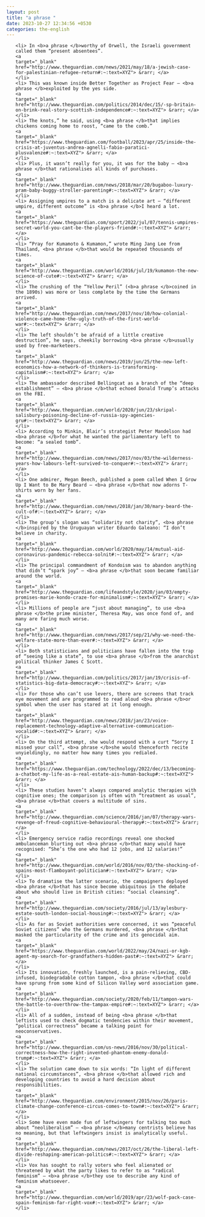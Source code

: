 ```yaml
---
layout: post
title: "a phrase "
date: 2023-10-27 12:34:56 +0530
categories: the-english
---
```

<ol>

    <li> In <b>a phrase </b>worthy of Orwell, the Israeli government called them “present absentees”.
    <a 
    target="_blank" 
    href="http://www.theguardian.com/news/2021/may/18/a-jewish-case-for-palestinian-refugee-return#:~:text=XYZ"> &rarr; </a>
    </li>
    <li> This was known inside Better Together as Project Fear – <b>a phrase </b>exploited by the yes side.
    <a 
    target="_blank" 
    href="http://www.theguardian.com/politics/2014/dec/15/-sp-britain-on-brink-real-story-scottish-independence#:~:text=XYZ"> &rarr; </a>
    </li>
    <li> The knots,” he said, using <b>a phrase </b>that implies chickens coming home to roost, “came to the comb.”
    <a 
    target="_blank" 
    href="https://www.theguardian.com/football/2023/apr/25/inside-the-crisis-at-juventus-andrea-agnelli-fabio-paratici-plusvalenze#:~:text=XYZ"> &rarr; </a>
    </li>
    <li> Plus, it wasn’t really for you, it was for the baby – <b>a phrase </b>that rationalises all kinds of purchases.
    <a 
    target="_blank" 
    href="http://www.theguardian.com/news/2018/mar/20/bugaboo-luxury-pram-baby-buggy-stroller-parenting#:~:text=XYZ"> &rarr; </a>
    </li>
    <li> Assigning umpires to a match is a delicate art – “different umpire, different outcome” is <b>a phrase </b>I heard a lot.
    <a 
    target="_blank" 
    href="https://www.theguardian.com/sport/2022/jul/07/tennis-umpires-secret-world-you-cant-be-the-players-friend#:~:text=XYZ"> &rarr; </a>
    </li>
    <li> “Pray for Kumamoto & Kumamon,” wrote Ming Jang Lee from Thailand, <b>a phrase </b>that would be repeated thousands of times.
    <a 
    target="_blank" 
    href="http://www.theguardian.com/world/2016/jul/19/kumamon-the-new-science-of-cute#:~:text=XYZ"> &rarr; </a>
    </li>
    <li> The crushing of the “Yellow Peril” (<b>a phrase </b>coined in the 1890s) was more or less complete by the time the Germans arrived.
    <a 
    target="_blank" 
    href="http://www.theguardian.com/news/2017/nov/10/how-colonial-violence-came-home-the-ugly-truth-of-the-first-world-war#:~:text=XYZ"> &rarr; </a>
    </li>
    <li> The left shouldn’t be afraid of a little creative destruction”, he says, cheekily borrowing <b>a phrase </b>usually used by free-marketeers.
    <a 
    target="_blank" 
    href="http://www.theguardian.com/news/2019/jun/25/the-new-left-economics-how-a-network-of-thinkers-is-transforming-capitalism#:~:text=XYZ"> &rarr; </a>
    </li>
    <li> The ambassador described Bellingcat as a branch of the “deep establishment” – <b>a phrase </b>that echoed Donald Trump’s attacks on the FBI.
    <a 
    target="_blank" 
    href="http://www.theguardian.com/world/2020/jun/23/skripal-salisbury-poisoning-decline-of-russia-spy-agencies-gru#:~:text=XYZ"> &rarr; </a>
    </li>
    <li> According to Minkin, Blair’s strategist Peter Mandelson had <b>a phrase </b>for what he wanted the parliamentary left to become: “a sealed tomb”.
    <a 
    target="_blank" 
    href="http://www.theguardian.com/news/2017/nov/03/the-wilderness-years-how-labours-left-survived-to-conquer#:~:text=XYZ"> &rarr; </a>
    </li>
    <li> One admirer, Megan Beech, published a poem called When I Grow Up I Want to Be Mary Beard – <b>a phrase </b>that now adorns T-shirts worn by her fans.
    <a 
    target="_blank" 
    href="http://www.theguardian.com/news/2018/jan/30/mary-beard-the-cult-of#:~:text=XYZ"> &rarr; </a>
    </li>
    <li> The group’s slogan was “solidarity not charity”, <b>a phrase </b>inspired by the Uruguayan writer Eduardo Galeano: “I don’t believe in charity.
    <a 
    target="_blank" 
    href="http://www.theguardian.com/world/2020/may/14/mutual-aid-coronavirus-pandemic-rebecca-solnit#:~:text=XYZ"> &rarr; </a>
    </li>
    <li> The principal commandment of Kondoism was to abandon anything that didn’t “spark joy” – <b>a phrase </b>that soon became familiar around the world.
    <a 
    target="_blank" 
    href="http://www.theguardian.com/lifeandstyle/2020/jan/03/empty-promises-marie-kondo-craze-for-minimalism#:~:text=XYZ"> &rarr; </a>
    </li>
    <li> Millions of people are “just about managing”, to use <b>a phrase </b>the prime minister, Theresa May, was once fond of, and many are faring much worse.
    <a 
    target="_blank" 
    href="http://www.theguardian.com/news/2017/sep/21/why-we-need-the-welfare-state-more-than-ever#:~:text=XYZ"> &rarr; </a>
    </li>
    <li> Both statisticians and politicians have fallen into the trap of “seeing like a state”, to use <b>a phrase </b>from the anarchist political thinker James C Scott.
    <a 
    target="_blank" 
    href="http://www.theguardian.com/politics/2017/jan/19/crisis-of-statistics-big-data-democracy#:~:text=XYZ"> &rarr; </a>
    </li>
    <li> For those who can’t use levers, there are screens that track eye movement and are programmed to read aloud <b>a phrase </b>or symbol when the user has stared at it long enough.
    <a 
    target="_blank" 
    href="http://www.theguardian.com/news/2018/jan/23/voice-replacement-technology-adaptive-alternative-communication-vocalid#:~:text=XYZ"> &rarr; </a>
    </li>
    <li> On the third attempt, she would respond with a curt “Sorry I missed your call”, <b>a phrase </b>she would thenceforth recite unyieldingly, no matter how many times you redialed.
    <a 
    target="_blank" 
    href="https://www.theguardian.com/technology/2022/dec/13/becoming-a-chatbot-my-life-as-a-real-estate-ais-human-backup#:~:text=XYZ"> &rarr; </a>
    </li>
    <li> These studies haven’t always compared analytic therapies with cognitive ones; the comparison is often with “treatment as usual”, <b>a phrase </b>that covers a multitude of sins.
    <a 
    target="_blank" 
    href="http://www.theguardian.com/science/2016/jan/07/therapy-wars-revenge-of-freud-cognitive-behavioural-therapy#:~:text=XYZ"> &rarr; </a>
    </li>
    <li> Emergency service radio recordings reveal one shocked ambulanceman blurting out <b>a phrase </b>that many would have recognised: “She’s the one who had 12 jobs, and 12 salaries!”
    <a 
    target="_blank" 
    href="http://www.theguardian.com/world/2016/nov/03/the-shocking-of-spains-most-flamboyant-politician#:~:text=XYZ"> &rarr; </a>
    </li>
    <li> To dramatise the latter scenario, the campaigners deployed <b>a phrase </b>that has since become ubiquitous in the debate about who should live in British cities: “social cleansing”.
    <a 
    target="_blank" 
    href="http://www.theguardian.com/society/2016/jul/13/aylesbury-estate-south-london-social-housing#:~:text=XYZ"> &rarr; </a>
    </li>
    <li> As far as Soviet authorities were concerned, it was “peaceful Soviet citizens” who the Germans murdered, <b>a phrase </b>that masked the particularity of the crime and its genocidal aim.
    <a 
    target="_blank" 
    href="https://www.theguardian.com/world/2022/may/24/nazi-or-kgb-agent-my-search-for-grandfathers-hidden-past#:~:text=XYZ"> &rarr; </a>
    </li>
    <li> Its innovation, freshly launched, is a pain-relieving, CBD-infused, biodegradable cotton tampon, <b>a phrase </b>that could have sprung from some kind of Silicon Valley word association game.
    <a 
    target="_blank" 
    href="http://www.theguardian.com/society/2020/feb/11/tampon-wars-the-battle-to-overthrow-the-tampax-empire#:~:text=XYZ"> &rarr; </a>
    </li>
    <li> All of a sudden, instead of being <b>a phrase </b>that leftists used to check dogmatic tendencies within their movement, “political correctness” became a talking point for neoconservatives.
    <a 
    target="_blank" 
    href="http://www.theguardian.com/us-news/2016/nov/30/political-correctness-how-the-right-invented-phantom-enemy-donald-trump#:~:text=XYZ"> &rarr; </a>
    </li>
    <li> The solution came down to six words: “In light of different national circumstances”, <b>a phrase </b>that allowed rich and developing countries to avoid a hard decision about responsibilities.
    <a 
    target="_blank" 
    href="http://www.theguardian.com/environment/2015/nov/26/paris-climate-change-conference-circus-comes-to-town#:~:text=XYZ"> &rarr; </a>
    </li>
    <li> Some have even made fun of leftwingers for talking too much about “neoliberalism” – <b>a phrase </b>many centrists believe has no meaning, but that leftwingers insist is analytically useful.
    <a 
    target="_blank" 
    href="http://www.theguardian.com/news/2017/oct/26/the-liberal-left-divide-reshaping-american-politics#:~:text=XYZ"> &rarr; </a>
    </li>
    <li> Vox has sought to rally voters who feel alienated or threatened by what the party likes to refer to as “radical feminism” – <b>a phrase </b>they use to describe any kind of feminism whatsoever.
    <a 
    target="_blank" 
    href="http://www.theguardian.com/world/2019/apr/23/wolf-pack-case-spain-feminism-far-right-vox#:~:text=XYZ"> &rarr; </a>
    </li>